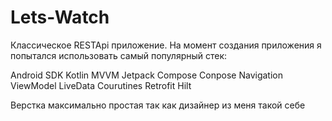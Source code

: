 ﻿# Lets-Watch
Классическое RESTApi приложение.
На момент создания приложения я попытался использовать самый популярный стек:

Android SDK
Kotlin
MVVM
Jetpack Compose 
Conpose Navigation
ViewModel
LiveData
Courutines 
Retrofit
Hilt


Верстка максимально простая так как дизайнер из меня такой себе
